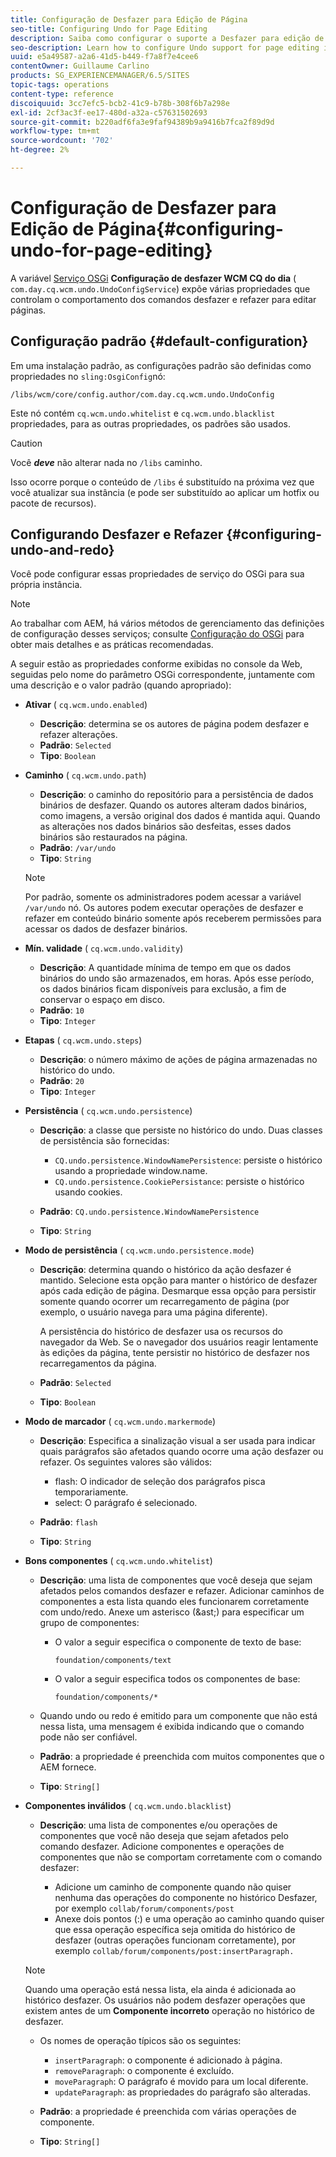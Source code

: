 ```yaml
---
title: Configuração de Desfazer para Edição de Página
seo-title: Configuring Undo for Page Editing
description: Saiba como configurar o suporte a Desfazer para edição de página no AEM.
seo-description: Learn how to configure Undo support for page editing in AEM.
uuid: e5a49587-a2a6-41d5-b449-f7a8f7e4cee6
contentOwner: Guillaume Carlino
products: SG_EXPERIENCEMANAGER/6.5/SITES
topic-tags: operations
content-type: reference
discoiquuid: 3cc7efc5-bcb2-41c9-b78b-308f6b7a298e
exl-id: 2cf3ac3f-ee17-480d-a32a-c57631502693
source-git-commit: b220adf6fa3e9faf94389b9a9416b7fca2f89d9d
workflow-type: tm+mt
source-wordcount: '702'
ht-degree: 2%

---
```


# Configuração de Desfazer para Edição de Página{#configuring-undo-for-page-editing}

A variável [Serviço OSGi](/help/sites-deploying/configuring-osgi.md)  **Configuração de desfazer WCM CQ do dia** ( `com.day.cq.wcm.undo.UndoConfigService`) expõe várias propriedades que controlam o comportamento dos comandos desfazer e refazer para editar páginas.

## Configuração padrão {#default-configuration}

Em uma instalação padrão, as configurações padrão são definidas como propriedades no `sling:OsgiConfig`nó:

`/libs/wcm/core/config.author/com.day.cq.wcm.undo.UndoConfig`

Este nó contém `cq.wcm.undo.whitelist` e `cq.wcm.undo.blacklist` propriedades, para as outras propriedades, os padrões são usados.

>[!CAUTION]
>
>Você ***deve*** não alterar nada no `/libs` caminho.
>
>Isso ocorre porque o conteúdo de `/libs` é substituído na próxima vez que você atualizar sua instância (e pode ser substituído ao aplicar um hotfix ou pacote de recursos).

## Configurando Desfazer e Refazer {#configuring-undo-and-redo}

Você pode configurar essas propriedades de serviço do OSGi para sua própria instância.

>[!NOTE]
>
>Ao trabalhar com AEM, há vários métodos de gerenciamento das definições de configuração desses serviços; consulte [Configuração do OSGi](/help/sites-deploying/configuring-osgi.md) para obter mais detalhes e as práticas recomendadas.

A seguir estão as propriedades conforme exibidas no console da Web, seguidas pelo nome do parâmetro OSGi correspondente, juntamente com uma descrição e o valor padrão (quando apropriado):

* **Ativar**
( 
`cq.wcm.undo.enabled`)

   * **Descrição**: determina se os autores de página podem desfazer e refazer alterações.
   * **Padrão**: `Selected`
   * **Tipo**: `Boolean`

* **Caminho**
( 
`cq.wcm.undo.path`)

   * **Descrição**: o caminho do repositório para a persistência de dados binários de desfazer. Quando os autores alteram dados binários, como imagens, a versão original dos dados é mantida aqui. Quando as alterações nos dados binários são desfeitas, esses dados binários são restaurados na página.
   * **Padrão**: `/var/undo`
   * **Tipo**: `String`

   >[!NOTE]
   >
   >Por padrão, somente os administradores podem acessar a variável `/var/undo` nó. Os autores podem executar operações de desfazer e refazer em conteúdo binário somente após receberem permissões para acessar os dados de desfazer binários.

* **Mín. validade**
( 
`cq.wcm.undo.validity`)

   * **Descrição**: A quantidade mínima de tempo em que os dados binários do undo são armazenados, em horas. Após esse período, os dados binários ficam disponíveis para exclusão, a fim de conservar o espaço em disco.
   * **Padrão**: `10`
   * **Tipo**: `Integer`

* **Etapas**
( 
`cq.wcm.undo.steps`)

   * **Descrição**: o número máximo de ações de página armazenadas no histórico do undo.
   * **Padrão**: `20`
   * **Tipo**: `Integer`

* **Persistência**
( 
`cq.wcm.undo.persistence`)

   * **Descrição**: a classe que persiste no histórico do undo. Duas classes de persistência são fornecidas:

      * `CQ.undo.persistence.WindowNamePersistence`: persiste o histórico usando a propriedade window.name.
      * `CQ.undo.persistence.CookiePersistance`: persiste o histórico usando cookies.
   * **Padrão**: `CQ.undo.persistence.WindowNamePersistence`
   * **Tipo**: `String`


* **Modo de persistência**
( 
`cq.wcm.undo.persistence.mode`)

   * **Descrição**: determina quando o histórico da ação desfazer é mantido. Selecione esta opção para manter o histórico de desfazer após cada edição de página. Desmarque essa opção para persistir somente quando ocorrer um recarregamento de página (por exemplo, o usuário navega para uma página diferente).

      A persistência do histórico de desfazer usa os recursos do navegador da Web. Se o navegador dos usuários reagir lentamente às edições da página, tente persistir no histórico de desfazer nos recarregamentos da página.

   * **Padrão**: `Selected`
   * **Tipo**: `Boolean`

* **Modo de marcador**
( 
`cq.wcm.undo.markermode`)

   * **Descrição**: Especifica a sinalização visual a ser usada para indicar quais parágrafos são afetados quando ocorre uma ação desfazer ou refazer. Os seguintes valores são válidos:

      * flash: O indicador de seleção dos parágrafos pisca temporariamente.
      * select: O parágrafo é selecionado.
   * **Padrão**: `flash`
   * **Tipo**: `String`


* **Bons componentes**
( 
`cq.wcm.undo.whitelist`)

   * **Descrição**: uma lista de componentes que você deseja que sejam afetados pelos comandos desfazer e refazer. Adicionar caminhos de componentes a esta lista quando eles funcionarem corretamente com undo/redo. Anexe um asterisco (&amp;ast;) para especificar um grupo de componentes:

      * O valor a seguir especifica o componente de texto de base:

         `foundation/components/text`

      * O valor a seguir especifica todos os componentes de base:

         `foundation/components/*`
   * Quando undo ou redo é emitido para um componente que não está nessa lista, uma mensagem é exibida indicando que o comando pode não ser confiável.

   * **Padrão**: a propriedade é preenchida com muitos componentes que o AEM fornece.
   * **Tipo**: `String[]`


* **Componentes inválidos**
( 
`cq.wcm.undo.blacklist`)

   * **Descrição**: uma lista de componentes e/ou operações de componentes que você não deseja que sejam afetados pelo comando desfazer. Adicione componentes e operações de componentes que não se comportam corretamente com o comando desfazer:

      * Adicione um caminho de componente quando não quiser nenhuma das operações do componente no histórico Desfazer, por exemplo `collab/forum/components/post`
      * Anexe dois pontos (:) e uma operação ao caminho quando quiser que essa operação específica seja omitida do histórico de desfazer (outras operações funcionam corretamente), por exemplo `collab/forum/components/post:insertParagraph.`

   >[!NOTE]
   >
   >Quando uma operação está nessa lista, ela ainda é adicionada ao histórico desfazer. Os usuários não podem desfazer operações que existem antes de um **Componente incorreto** operação no histórico de desfazer.

   * Os nomes de operação típicos são os seguintes:

      * `insertParagraph`: o componente é adicionado à página.
      * `removeParagraph`: o componente é excluído.
      * `moveParagraph`: O parágrafo é movido para um local diferente.
      * `updateParagraph`: as propriedades do parágrafo são alteradas.
   * **Padrão**: a propriedade é preenchida com várias operações de componente.
   * **Tipo**: `String[]`
